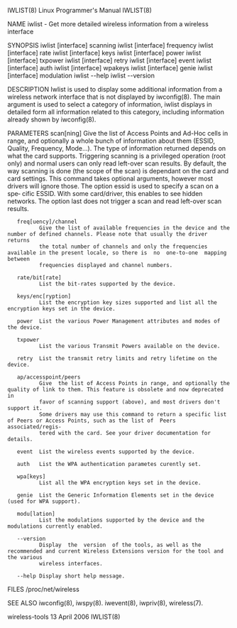 IWLIST(8)                                                    Linux Programmer's Manual                                                   IWLIST(8)

NAME
       iwlist - Get more detailed wireless information from a wireless interface

SYNOPSIS
       iwlist [interface] scanning
       iwlist [interface] frequency
       iwlist [interface] rate
       iwlist [interface] keys
       iwlist [interface] power
       iwlist [interface] txpower
       iwlist [interface] retry
       iwlist [interface] event
       iwlist [interface] auth
       iwlist [interface] wpakeys
       iwlist [interface] genie
       iwlist [interface] modulation
       iwlist --help
       iwlist --version

DESCRIPTION
       Iwlist  is  used  to  display some additional information from a wireless network interface that is not displayed by iwconfig(8).  The main
       argument is used to select a category of information, iwlist displays in detailed form all information related to this category,  including
       information already shown by iwconfig(8).

PARAMETERS
       scan[ning]
              Give  the  list  of Access Points and Ad-Hoc cells in range, and optionally a whole bunch of information about them (ESSID, Quality,
              Frequency, Mode...). The type of information returned depends on what the card supports.
              Triggering scanning is a privileged operation (root only) and normal users can only read left-over scan results. By default, the way
              scanning is done (the scope of the scan) is dependant on the card and card settings.
              This  command takes optional arguments, however most drivers will ignore those. The option essid is used to specify a scan on a spe‐
              cific ESSID. With some card/driver, this enables to see hidden networks. The option last does not trigger a scan and read  left-over
              scan results.

       freq[uency]/channel
              Give the list of available frequencies in the device and the number of defined channels. Please note that usually the driver returns
              the total number of channels and only the frequencies available in the present locale, so there is  no  one-to-one  mapping  between
              frequencies displayed and channel numbers.

       rate/bit[rate]
              List the bit-rates supported by the device.

       keys/enc[ryption]
              List the encryption key sizes supported and list all the encryption keys set in the device.

       power  List the various Power Management attributes and modes of the device.

       txpower
              List the various Transmit Powers available on the device.

       retry  List the transmit retry limits and retry lifetime on the device.

       ap/accesspoint/peers
              Give  the list of Access Points in range, and optionally the quality of link to them. This feature is obsolete and now deprecated in
              favor of scanning support (above), and most drivers don't support it.
              Some drivers may use this command to return a specific list of Peers or Access Points, such as the list of  Peers  associated/regis‐
              tered with the card. See your driver documentation for details.

       event  List the wireless events supported by the device.

       auth   List the WPA authentication parametes curently set.

       wpa[keys]
              List all the WPA encryption keys set in the device.

       genie  List the Generic Information Elements set in the device (used for WPA support).

       modu[lation]
              List the modulations supported by the device and the modulations currently enabled.

       --version
              Display  the  version  of the tools, as well as the recommended and current Wireless Extensions version for the tool and the various
              wireless interfaces.

       --help Display short help message.

FILES
       /proc/net/wireless

SEE ALSO
       iwconfig(8), iwspy(8).  iwevent(8), iwpriv(8), wireless(7).

wireless-tools                                                     13 April 2006                                                         IWLIST(8)
